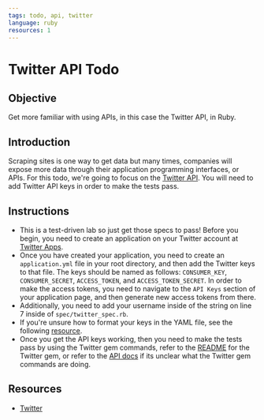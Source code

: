 ```yaml
---
tags: todo, api, twitter
language: ruby
resources: 1
---
```


# Twitter API Todo

## Objective

Get more familiar with using APIs, in this case the Twitter API, in Ruby.

## Introduction

Scraping sites is one way to get data but many times, companies will expose more data through their application programming interfaces, or APIs. For this todo, we're going to focus on the [Twitter API](https://dev.twitter.com/docs/api/1.1).  You will need to add Twitter API keys in order to make the tests pass.

## Instructions
* This is a test-driven lab so just get those specs to pass! Before you begin, you need to create an application on your Twitter account at [Twitter Apps](https://apps.twitter.com/).
* Once you have created your application, you need to create an `application.yml` file in your root directory, and then add the Twitter keys to that file. The keys should be named as follows: `CONSUMER_KEY`, `CONSUMER_SECRET`, `ACCESS_TOKEN`, and `ACCESS_TOKEN_SECRET`. In order to make the access tokens, you need to navigate to the `API Keys` section of your application page, and then generate new access tokens from there.
* Additionally, you need to add your username inside of the string on line 7 inside of `spec/twitter_spec.rb`.
* If you're unsure how to format your keys in the YAML file, see the following [resource](http://docs.ansible.com/YAMLSyntax.html).
* Once you get the API keys working, then you need to make the tests pass by using the Twitter gem commands, refer to the [README](https://github.com/sferik/twitter) for the Twitter gem, or refer to the [API docs](https://dev.twitter.com/docs/api/1.1) if its unclear what the Twitter gem commands are doing.

## Resources
* [Twitter](https://dev.twitter.com/)
